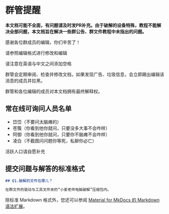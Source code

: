# 群管提醒

**本文档可能不全面，有问题请及时发PR补充。由于破解的设备特殊，教程不能解决全部问题，本文档旨在解决一些群公告、群文件教程中未指出的问题。**

感谢各位群成员的编辑，你们辛苦了！

请参照编辑格式进行修改和编辑

请注意在英语与中文之间添加空格

群管会定期审阅、检查并修改文档，如果发现广告、垃圾信息，会立即踢出编辑该消息的成员并拉黑。

群管和各位编辑的成员对本文档拥有最终解释权。

## 常在线可询问人员名单

* 岱岱（不要问太脑瘫的）
* 苍簇（你看到他你就问，只要没多大事不会咋样）
* 阿御（你看到他你就问，只要你不脑瘫不会咋样）
* 凌白（不截图问问题你等死，私聊你必亡）

活跃人口请自愿补充

## 提交问题与解答的标准格式

```md
## Q1.破解的文件在哪儿？

在群文件的驱动与工具文件夹的“小爱老师电脑破解”压缩包内。
```

除标准 Markdown 格式外，您还可以参阅 [Material for MkDocs 的 Markdown 语法扩展](https://squidfunk.github.io/mkdocs-material/reference/)。
